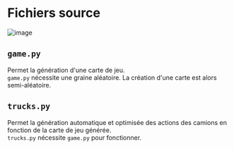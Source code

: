 # Fichiers source

![image](https://user-images.githubusercontent.com/72506988/164978838-7a499e5a-b55f-477b-913c-42594b3c9dba.png)

## `game.py`
Permet la génération d'une carte de jeu.  
`game.py` nécessite une graine aléatoire. La création d'une carte est alors semi-aléatoire.

## `trucks.py` 
Permet la génération automatique et optimisée des actions des camions en fonction de la carte de jeu générée.  
`trucks.py` nécessite `game.py` pour fonctionner.
